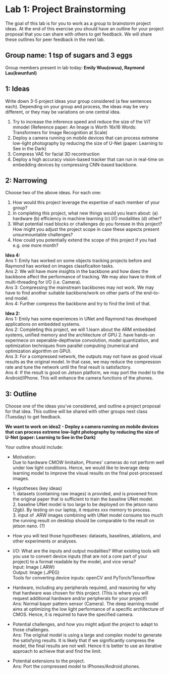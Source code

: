 Lab 1: Project Brainstorming
===
The goal of this lab is for you to work as a group to brainstorm project ideas. At the end of this exercise you should have an outline for your project proposal that you can share with others to get feedback. We will share these outlines for peer feedback in the next lab.

Group name: 1 tsp of sugars and 3 eggs
---
Group members present in lab today: <b>Emily Wuu(cwuu), Raymond Lau(kwunfunl)</b>

1: Ideas
----
Write down 3-5 project ideas your group considered (a few sentences each). Depending on your group and process, the ideas may be very different, or they may be variations on one central idea.
 1. Try to increase the inference speed and reduce the size of the ViT mmodel (Reference paper: An Image is Worth 16x16 Words: Transformers for Image Recognition at Scale)
 2. Deploy a camera running on mobile devices that can process extreme low-light photography by reducing the size of U-Net (paper: Learning to See in the Dark)
 3. Compress VAE for facial 3D recontruction
 4. Deploy a high accuracy vision-based tracker that can run in real-time on embedding devices by compressing CNN-based backbone.

2: Narrowing
----
Choose two of the above ideas. For each one:
1. How would this project leverage the expertise of each member of your group?
2. In completing this project, what new things would you learn about: (a) hardware (b) efficiency in machine learning (c) I/O modalities (d) other?
3. What potential road blocks or challenges do you foresee in this project? How might you adjust the project scope in case these aspects present unsurmountable challenges?
4. How could you potentially extend the scope of this project if you had e.g. one more month?


<b>Idea 4:</b>
   <br>
   Ans 1: Emily has worked on some objects tracking projects before and Raymond has worked on images classficaiton tasks.
   <br>
   Ans 2: We will have more insights in the backbone and how does the backbone affect the performance of tracking. We may also have to think of multi-threading for I/O (i.e. Camera).
   <br>
   Ans 3: Compressing the mainstream backbones may not work. We may have to find another suitable backbone/work on other parts of the end-to-end model.
   <br>
   Ans 4: Further compress the backbone and try to find the limit of that.

<b>Idea 2:</b>
   <br>
   Ans 1: Emily has some experiences in UNet and Raymond has developed applications on embedded systems.
   <br>
   Ans 2: Completing this project, we will 1.learn about the ARM embedded systems, unified memory and the architecture of GPU 2. have hands-on experinece on seperable-depthwise convolution, model quantization, and optimization techniques from parallel computing (numerical and optimization algorithm on GPU).
   <br>
   Ans 3: For a compressed network, the outputs may not have as good visual results as the original model. In that case, we may reduce the compression rate and tune the network until the final result is satisfactory.
   <br>
   Ans 4: If the result is good on Jetson platform, we may port the model to the Android/IPhone. This will enhance the camera functions of the phones.
   <br>

3: Outline
----
Choose one of the ideas you've considered, and outline a project proposal for that idea. This outline will be shared with other groups next class (Tuesday) to get feedback.

<b>We want to work on idea2 - Deploy a camera running on mobile devices that can process extreme low-light photography by reducing the size of U-Net (paper: Learning to See in the Dark)</b>

Your outline should include:
- Motivation: 
 <br>Due to hardware CMOW limitaiton, Phones' cameras do not perform well under low light conditions. Hence, we would like to leverage deep learning model to improve the visual results on the final post-processed images. 
  
- Hypotheses (key ideas)
<br>1. datasets (containing raw images) is provided, and is provened from the original paper that is sufficient to train the baseline UNet model.
<br>2. baseline UNet model is too large to be deployed on the jetson nano (2gb). By testing on our laptop, it requires xxx memory to process.
<br>3. input of .ARW images combining with UNet model consums too much 
the running result on desktop should be comparable to the result on jetson nano. (?)
- How you will test those hypotheses: datasets, baselines, ablations, and other experiments or analyses.
- I/O: What are the inputs and output modalities? What existing tools will you use to convert device inputs (that are not a core part of your project) to a format readable by the model, and vice versa?
<br>Input:  Image (.ARW)
<br>Output: Image (.JPEG)
<br>Tools for converting device inputs: openCV and PyTorch/Tensorflow
- Hardware, including any peripherals required, and reasoning for why that hardware was chosen for this project. (This is where you will request additional hardware and/or peripherals for your project!)
<br>Ans: Normal bayer pattern sensor (Camera). The deep learning model aims at optimizing the low light performance of a specific architecture of CMOS. Hence, it is required to have the specified camera. 
- Potential challenges, and how you might adjust the project to adapt to those challenges.
<br>Ans: The original model is using a large and complex model to generate the satisfying results. It is likely that if we significantly compress the model, the final results are not well. Hence it is better to use an iterative approach to achieve that and find the limit.
- Potential extensions to the project.
<br>Ans: Port the compressed model to IPhones/Android phones.


